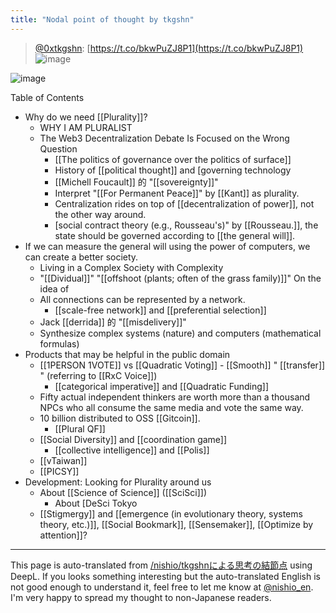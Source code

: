 ```yaml
---
title: "Nodal point of thought by tkgshn"
---
```


> [@0xtkgshn](https://twitter.com/0xtkgshn/status/1628544570735702017): [https://t.co/bkwPuZJ8P1](https://t.co/bkwPuZJ8P1)
> ![image](https://pbs.twimg.com/media/FpnAp7DXsAApL6J.jpg)

![image](https://gyazo.com/9eb2ab78f393d949ffce709c727d5f9d/thumb/1000)

Table of Contents
- Why do we need [[Plurality]]?
    - WHY I AM PLURALIST
    - The Web3 Decentralization Debate Is Focused on the Wrong Question
        - [[The politics of governance over the politics of surface]]
        - History of [[political thought]] and [governing technology
        - [[Michell Foucault]] 的 "[[sovereignty]]"
        - Interpret "[[For Permanent Peace]]" by [[Kant]] as plurality.
        - Centralization rides on top of [[decentralization of power]], not the other way around.
        - [social contract theory (e.g., Rousseau's)" by [[Rousseau.]], the state should be governed according to [[the general will]].
- If we can measure the general will using the power of computers, we can create a better society.
    - Living in a Complex Society with Complexity
    - "[[Dividual]]" "[[offshoot (plants; often of the grass family)]]" On the idea of
    - All connections can be represented by a network.
        - [[scale-free network]] and [[preferential selection]]
    - Jack [[derrida]] 的 "[[misdelivery]]"
    - Synthesize complex systems (nature) and computers (mathematical formulas)
- Products that may be helpful in the public domain
    - [[1PERSON 1VOTE]] vs [[Quadratic Voting]]
            - [[Smooth]] " [[transfer]] " (referring to [[RxC Voice]])
        - [[categorical imperative]] and [[Quadratic Funding]]
    - Fifty actual independent thinkers are worth more than a thousand NPCs who all consume the same media and vote the same way.
    - 10 billion distributed to OSS [[Gitcoin]].
        - [[Plural QF]]
    - [[Social Diversity]] and [[coordination game]]
        - [[collective intelligence]] and [[Polis]]
    - [[vTaiwan]]
    - [[PICSY]]
- Development: Looking for Plurality around us
    - About [[Science of Science]] ([[SciSci]])
        - About [DeSci Tokyo
    - [[Stigmergy]] and [[emergence (in evolutionary theory, systems theory, etc.)]], [[Social Bookmark]], [[Sensemaker]], [[Optimize by attention]]?

---
This page is auto-translated from [/nishio/tkgshnによる思考の結節点](https://scrapbox.io/nishio/tkgshnによる思考の結節点) using DeepL. If you looks something interesting but the auto-translated English is not good enough to understand it, feel free to let me know at [@nishio_en](https://twitter.com/nishio_en). I'm very happy to spread my thought to non-Japanese readers.